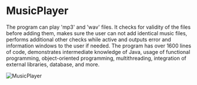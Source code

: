 # MusicPlayer

The program can play 'mp3' and 'wav' files. It checks for validity of the files before adding them, makes sure the user can not add identical music files, performs additional other checks while active and outputs error and information windows to the user if needed. The program has over 1600 lines of code, demonstrates intermediate knowledge of Java, usage of functional programming, object-oriented programming, multithreading, integration of external libraries, database, and more.

![MusicPlayer](https://github.com/coyote1223/MusicPlayer/assets/111358188/4df6ff18-4b20-42a9-be96-fec96de9acbe)

